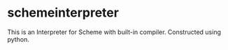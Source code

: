 # schemeinterpreter
This is an Interpreter for Scheme with built-in compiler. Constructed using python. 
